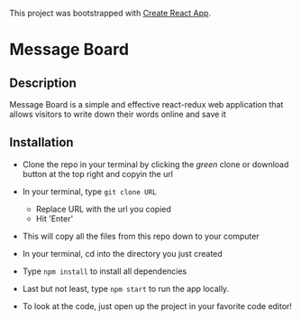 This project was bootstrapped with [Create React App](https://github.com/facebook/create-react-app).

# Message Board

## Description

Message Board is a simple and effective react-redux web application that allows visitors to write down their words online and save it

## Installation
- Clone the repo in your terminal by clicking the _green_ clone or download button at the top right and copyin the url
- In your terminal, type  ```git clone URL```
  - Replace URL with the url you copied
  - Hit 'Enter'
- This will copy all the files from this repo down to your computer
- In your terminal, cd into the directory you just created
- Type ```npm install``` to install all dependencies
- Last but not least, type ```npm start``` to run the app locally.

- To look at the code, just open up the project in your favorite code editor!
